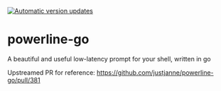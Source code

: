 [![Automatic version updates](https://github.com/ZOSOpenTools/powerlinegoport/actions/workflows/bump.yml/badge.svg)](https://github.com/ZOSOpenTools/powerlinegoport/actions/workflows/bump.yml)

# powerline-go

A beautiful and useful low-latency prompt for your shell, written in go

Upstreamed PR for reference:
https://github.com/justjanne/powerline-go/pull/381

